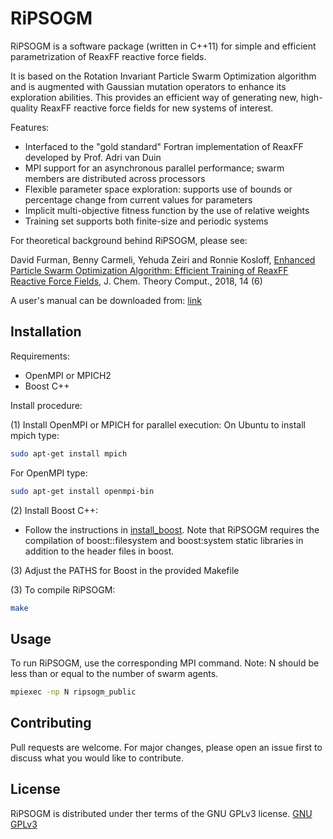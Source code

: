 # RiPSOGM

RiPSOGM is a software package (written in C++11) for simple and efficient parametrization of ReaxFF reactive force fields.

It is based on the Rotation Invariant Particle Swarm Optimization algorithm and is augmented with Gaussian mutation operators to enhance its exploration abilities.
This provides an efficient way of generating new, high-quality ReaxFF reactive force fields for new systems of interest.

Features:

* Interfaced to the "gold standard" Fortran implementation of ReaxFF developed by Prof. Adri van Duin
* MPI support for an asynchronous parallel performance; swarm members are distributed across processors
* Flexible parameter space exploration: supports use of bounds or percentage change from current values for parameters
* Implicit multi-objective fitness function by the use of relative weights
* Training set supports both finite-size and periodic systems


For theoretical background behind RiPSOGM, please see:

David Furman, Benny Carmeli, Yehuda Zeiri and Ronnie Kosloff,
[Enhanced Particle Swarm Optimization Algorithm: Efficient Training of ReaxFF Reactive Force Fields](https://pubs.acs.org/doi/10.1021/acs.jctc.7b01272),
J. Chem. Theory Comput., 2018, 14 (6)

A user's manual can be downloaded from: [link](http://insertlink)


## Installation
Requirements:

* OpenMPI or MPICH2
* Boost C++

Install procedure:

(1) Install OpenMPI or MPICH for parallel execution:
On Ubuntu to install mpich type:
```bash
sudo apt-get install mpich
```

For OpenMPI type:
```bash
sudo apt-get install openmpi-bin
```

(2) Install Boost C++:
* Follow the instructions in [install_boost](https://www.boost.org/doc/libs/1_61_0/more/getting_started/unix-variants.html). 
Note that RiPSOGM requires the compilation of boost::filesystem and boost:system static libraries in addition to the header files in boost.

(3) Adjust the PATHS for Boost in the provided Makefile

(3) To compile RiPSOGM:
```bash
make 
```


## Usage
To run RiPSOGM, use the corresponding MPI command. Note: N should be less than or equal to the number of swarm agents.
```bash
mpiexec -np N ripsogm_public
```

## Contributing
Pull requests are welcome. For major changes, please open an issue first to discuss what you would like to contribute.

## License
RiPSOGM is distributed under ther terms of the GNU GPLv3 license.
[GNU GPLv3](https://choosealicense.com/licenses/gpl-3.0/)
